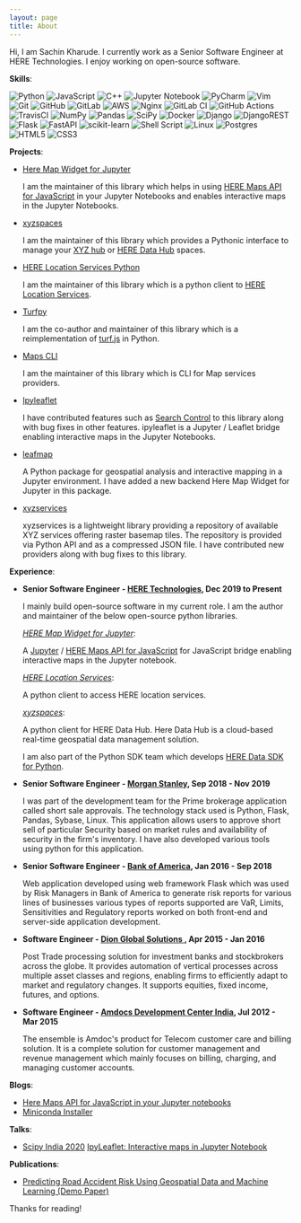 ```yaml
---
layout: page
title: About
---
```


<p class="message">
  Hi, I am Sachin Kharude. I currently work as a Senior Software Engineer at HERE Technologies. I enjoy working on open-source software. 
</p>

**Skills**:

![Python](https://img.shields.io/badge/python-3670A0?style=for-the-badge&logo=python&logoColor=ffdd54) 
![JavaScript](https://img.shields.io/badge/javascript-%23323330.svg?style=for-the-badge&logo=javascript&logoColor=%23F7DF1E)
![C++](https://img.shields.io/badge/c++-%2300599C.svg?style=for-the-badge&logo=c%2B%2B&logoColor=white)
![Jupyter Notebook](https://img.shields.io/badge/jupyter-%23FA0F00.svg?style=for-the-badge&logo=jupyter&logoColor=white)
![PyCharm](https://img.shields.io/badge/pycharm-143?style=for-the-badge&logo=pycharm&logoColor=black&color=black&labelColor=green)
![Vim](https://img.shields.io/badge/VIM-%2311AB00.svg?style=for-the-badge&logo=vim&logoColor=white)
![Git](https://img.shields.io/badge/git-%23F05033.svg?style=for-the-badge&logo=git&logoColor=white)
![GitHub](https://img.shields.io/badge/github-%23121011.svg?style=for-the-badge&logo=github&logoColor=white)
![GitLab](https://img.shields.io/badge/gitlab-%23181717.svg?style=for-the-badge&logo=gitlab&logoColor=white)
![AWS](https://img.shields.io/badge/AWS-%23FF9900.svg?style=for-the-badge&logo=amazon-aws&logoColor=white)
![Nginx](https://img.shields.io/badge/nginx-%23009639.svg?style=for-the-badge&logo=nginx&logoColor=white)
![GitLab CI](https://img.shields.io/badge/GitLabCI-%23181717.svg?style=for-the-badge&logo=gitlab&logoColor=white)
![GitHub Actions](https://img.shields.io/badge/githubactions-%232671E5.svg?style=for-the-badge&logo=githubactions&logoColor=white)
![TravisCI](https://img.shields.io/badge/travisci-%232B2F33.svg?style=for-the-badge&logo=travis&logoColor=white)
![NumPy](https://img.shields.io/badge/numpy-%23013243.svg?style=for-the-badge&logo=numpy&logoColor=white)
![Pandas](https://img.shields.io/badge/pandas-%23150458.svg?style=for-the-badge&logo=pandas&logoColor=white)
![SciPy](https://img.shields.io/badge/SciPy-%230C55A5.svg?style=for-the-badge&logo=scipy&logoColor=%white)
![Docker](https://img.shields.io/badge/docker-%230db7ed.svg?style=for-the-badge&logo=docker&logoColor=white)
![Django](https://img.shields.io/badge/django-%23092E20.svg?style=for-the-badge&logo=django&logoColor=white)
![DjangoREST](https://img.shields.io/badge/DJANGO-REST-ff1709?style=for-the-badge&logo=django&logoColor=white&color=ff1709&labelColor=gray)
![Flask](https://img.shields.io/badge/flask-%23000.svg?style=for-the-badge&logo=flask&logoColor=white)
![FastAPI](https://img.shields.io/badge/FastAPI-005571?style=for-the-badge&logo=fastapi)
![scikit-learn](https://img.shields.io/badge/scikit--learn-%23F7931E.svg?style=for-the-badge&logo=scikit-learn&logoColor=white)
![Shell Script](https://img.shields.io/badge/shell_script-%23121011.svg?style=for-the-badge&logo=gnu-bash&logoColor=white)
![Linux](https://img.shields.io/badge/Linux-FCC624?style=for-the-badge&logo=linux&logoColor=black)
![Postgres](https://img.shields.io/badge/postgres-%23316192.svg?style=for-the-badge&logo=postgresql&logoColor=white)
![HTML5](https://img.shields.io/badge/html5-%23E34F26.svg?style=for-the-badge&logo=html5&logoColor=white)
![CSS3](https://img.shields.io/badge/css3-%231572B6.svg?style=for-the-badge&logo=css3&logoColor=white)

**Projects**:

- [Here Map Widget for Jupyter](https://github.com/heremaps/here-map-widget-for-jupyter)

  I am the maintainer of this library which helps in using [HERE Maps API for JavaScript](https://developer.here.com/develop/javascript-api) in your Jupyter Notebooks
  and enables interactive maps in the Jupyter Notebooks.


- [xyzspaces](https://github.com/heremaps/xyz-spaces-python)

  I am the maintainer of this library which provides a Pythonic interface to manage your [XYZ hub](https://github.com/heremaps/xyz-hub) or [HERE Data Hub](https://developer.here.com/products/data-hub) spaces.

- [HERE Location Services Python](https://github.com/heremaps/here-location-services-python)

  I am the maintainer of this library which is a python client to [HERE Location Services](https://developer.here.com/documentation#services).

- [Turfpy](https://github.com/omanges/turfpy)

  I am the co-author and maintainer of this library which is a reimplementation of [turf.js](https://turfjs.org/) in Python.

- [Maps CLI](https://github.com/sackh/maps-cli)

  I am the maintainer of this library which is CLI for Map services providers.

- [Ipyleaflet](https://github.com/jupyter-widgets/ipyleaflet)

  I have contributed features such as [Search Control](https://ipyleaflet.readthedocs.io/en/latest/api_reference/search_control.html) to this library along with bug fixes in other features. ipyleaflet is a Jupyter / Leaflet bridge enabling interactive maps in the Jupyter Notebooks.

- [leafmap](https://github.com/giswqs/leafmap)
   
  A Python package for geospatial analysis and interactive mapping in a Jupyter environment. I have added a new backend Here Map Widget for Jupyter in this package.

- [xyzservices](https://github.com/geopandas/xyzservices)

  xyzservices is a lightweight library providing a repository of available XYZ services offering raster basemap tiles. The repository is provided via Python API and as a compressed JSON file. I have contributed new providers along with bug fixes to this library.


**Experience**:

- **Senior Software Engineer - [HERE Technologies](https://www.here.com/), Dec 2019 to Present**

  I mainly build open-source software in my current role. I am the author and maintainer of the below open-source python libraries.

  *[HERE Map Widget for Jupyter](https://pypi.org/project/here-map-widget-for-jupyter/)*:

  A [Jupyter](https://jupyter.org/) / [HERE Maps API for JavaScript](https://developer.here.com/develop/javascript-api) for JavaScript bridge enabling interactive maps in the Jupyter notebook.

  *[HERE Location Services]((https://pypi.org/project/here-location-services/))*:

  A python client to access HERE location services.

  *[xyzspaces](https://pypi.org/project/xyzspaces/)*:

  A python client for HERE Data Hub. Here Data Hub is a cloud-based real-time geospatial data management solution.


  I am also part of the Python SDK team which develops [HERE Data SDK for Python](https://developer.here.com/documentation/sdk-python-v2/dev_guide/index.html).

- **Senior Software Engineer - [Morgan Stanley](https://www.morganstanley.com/), Sep 2018 - Nov 2019**

   I was part of the development team for the Prime brokerage application called short sale approvals. The technology stack used is 
   Python, Flask, Pandas, Sybase, Linux. This application allows users to approve short sell of particular Security based on market 
   rules and availability of security in the firm's inventory. I have also developed various tools using python for this application. 
 

- **Senior Software Engineer - [Bank of America](https://www.bankofamerica.com/), Jan 2016 - Sep 2018**

   Web application developed using web framework Flask which was used by Risk Managers in Bank of America to generate risk 
   reports for various lines of businesses various types of reports supported are VaR, Limits, Sensitivities and Regulatory reports 
   worked on both front-end and server-side application development.

- **Software Engineer - [Dion Global Solutions ](https://www.dionglobal.com/), Apr 2015 - Jan 2016**

   Post Trade processing solution for investment banks and stockbrokers across the globe. It provides automation of vertical 
   processes across multiple asset classes and regions, enabling firms to efficiently adapt to market and regulatory changes. It 
   supports equities, fixed income, futures, and options.

- **Software Engineer - [Amdocs Development Center India](https://www.amdocs.com/), Jul 2012 - Mar 2015**

   The ensemble is Amdoc's product for Telecom customer care and billing solution.
   It is a complete solution for customer management and revenue management which mainly focuses on billing, charging, and 
   managing customer accounts.


**Blogs**:

- [Here Maps API for JavaScript in your Jupyter notebooks](https://medium.com/geekculture/here-maps-api-for-javascript-in-your-jupyter-notebooks-6e012440a0d1)
- [Miniconda Installer](https://sachinkharude10.medium.com/miniconda-installer-ec86fbd10241)

**Talks**:

- [Scipy India 2020](https://scipy.in/2020#schedule)
  [IpyLeaflet: Interactive maps in Jupyter Notebook](https://github.com/sackh/scipy-india-2020)

**Publications**:
- [Predicting Road Accident Risk Using Geospatial Data and
Machine Learning (Demo Paper)](https://assets.amazon.science/0a/24/b8916d8c46b58a7a80bd520e87d6/predicting-road-accident-risk-using-geospatial-data-and-machine-learning-demo-paper.pdf)



Thanks for reading!
